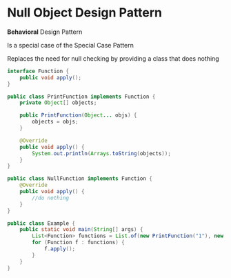 # Null Object Design Pattern

**Behavioral** Design Pattern

Is a special case of the Special Case Pattern

Replaces the need for null checking by providing a class that does nothing

```java
interface Function {
    public void apply();
}

public class PrintFunction implements Function {
    private Object[] objects;

    public PrintFunction(Object... objs) {
        objects = objs;
    }

    @Override
    public void apply() {
        System.out.println(Arrays.toString(objects));
    }
}

public class NullFunction implements Function {
    @Override
    public void apply() {
        //do nothing
    }
}

public class Example {
    public static void main(String[] args) {
        List<Function> functions = List.of(new PrintFunction("1"), new NullFunction());
        for (Function f : functions) {
            f.apply();
        }
    }
}
```
